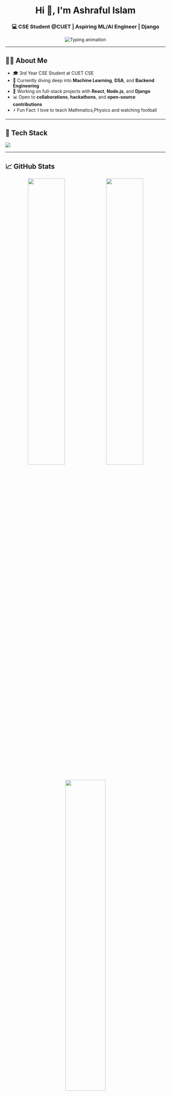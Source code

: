 
<h1 align="center">Hi 👋, I'm Ashraful Islam</h1>
<h3 align="center">💻 CSE Student @CUET | Aspiring ML/AI Engineer | Django </h3>

<p align="center">
  <img src="https://readme-typing-svg.herokuapp.com?font=Fira+Code&weight=500&pause=1000&center=true&vCenter=true&multiline=true&width=600&height=60&lines=2nd+Year+Undergrad+at+CUET;Learning+Machine+Learning+%7C+Backend+%7C+DSA;Building+Production-ready+Web+Apps+%F0%9F%9A%80" alt="Typing animation">
</p>

---

## 🧑‍💻 About Me

- 🎓 3rd Year CSE Student at CUET  CSE
- 🌱 Currently diving deep into **Machine Learning**, **DSA**, and **Backend Engineering**
- 🔭 Working on full-stack projects with **React**, **Node.js**, and **Django**
- 📊 Open to **collaborations**, **hackathons**, and **open-source contributions**
- ⚡ Fun Fact: I love to teach Mathmatics,Physics and watching football

---

## 💼 Tech Stack

<p align="left">
  <img src="https://skillicons.dev/icons?i=cpp,python,html,css,js,react,nodejs,mongodb,mysql,postgres,git,linux,vscode," />
</p>

---

## 📈 GitHub Stats

<p align="center">
  <img width="48%" src="https://github-readme-stats.vercel.app/api?username=ashraf1600&show_icons=true&theme=tokyonight&count_private=true&hide_rank=false" />
  <img width="48%" src="https://github-readme-streak-stats.herokuapp.com/?user=ashraf1600&theme=tokyonight" />
</p>

<p align="center">
  <img width="50%" src="https://github-profile-summary-cards.vercel.app/api/cards/profile-details?username=ashraf1600&theme=tokyonight" />
</p>

---

## 🎯 2025 Goals

- ✅ Master DSA in C++
- ✅ Build 3+ Full Stack Projects
- ✅ Solve 500+ LeetCode/Codeforces problems
- 🔁 Learning Machine Learning ,Deep Learning , MLops and Gen AI
- 🔁 Reading atleast 10/20 paper in the field of ML/AI
- 🧠 Explore Deep Learning and Kaggle competitions
---

## 🏆 GitHub Achievements

<p align="center">
  <img src="https://github-profile-trophy.vercel.app/?username=ashraf1600&theme=tokyonight&column=7" />
</p>

---

## 🌐 Connect with Me

<p align="left">
  <a href="https://www.linkedin.com/in/ashraful1600" target="_blank">
    <img src="https://img.shields.io/badge/LinkedIn-blue?style=for-the-badge&logo=linkedin" />
  </a>
  <a href="mailto:ashrafislam1600@gmail.com" target="_blank">
    <img src="https://img.shields.io/badge/Gmail-red?style=for-the-badge&logo=gmail" />
  </a>
  <a href="https://www.facebook.com/ashrafislam1600" target="_blank">
    <img src="https://img.shields.io/badge/Facebook-1877F2?style=for-the-badge&logo=facebook&logoColor=white" />
  </a>
</p>

---

## 🚀 CP & Learning Profiles

<p align="left">
  <a href="https://leetcode.com/ashraf1600" target="_blank">
    <img src="https://img.shields.io/badge/LeetCode-FFA116?style=for-the-badge&logo=leetcode&logoColor=black" />
  </a>
  <a href="https://codeforces.com/profile/ashraf1600" target="_blank">
    <img src="https://img.shields.io/badge/Codeforces-1f8acb?style=for-the-badge&logo=codeforces" />
  </a>
  <a href="https://www.hackerrank.com/ashraf1600" target="_blank">
    <img src="https://img.shields.io/badge/HackerRank-2EC866?style=for-the-badge&logo=HackerRank&logoColor=white" />
  </a>
  <a href="https://auth.geeksforgeeks.org/user/ashraf1600/practice/" target="_blank">
    <img src="https://img.shields.io/badge/GeeksforGeeks-308D46?style=for-the-badge&logo=geeksforgeeks&logoColor=white" />
  </a>
</p>

---

## 📂 Featured Projects (Pin These in GitHub)

- 🔬 **[LifeLink - Blood Bank System](https://github.com/ashraf1600/LifeLink)**  
  Role-based search, expiry tracking, real-time matching  
  Tech: `MySQL`, `Java`, `JSP`, `Servlet`, `Swing`, `HTML`, `CSS`

- 💊 **[CUET Medical Center App](https://github.com/ashraf1600/CUET-Medical-Center)**  
  Web automation project for student-doctor record handling  
  Tech: `Java Swing`, `MySQL`, `Admin Panel`

- 💡 **[Maze Escape (Rezia)](https://github.com/ashraf1600/MazeEscape)**  
  A shortest path finding algorithm problem  
  Tech: `C++`, `BFS`, `Graph`, `Path Highlight`

---

> 📌 *Always improving. Learning every day. Let’s build the future together!*

---

## 💬 Want a custom README like this?

DM me or ask ChatGPT 😄

